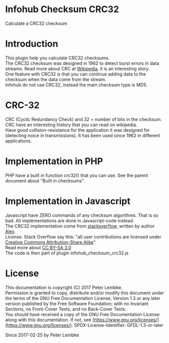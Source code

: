 # Infohub Checksum CRC32

Calculate a CRC32 checksum

# Introduction

This plugin help you calculate CRC32 checksums.  
The CRC32 checksum was designed in 1962 to detect burst errors in data streams. Read more about CRC
at <a href="https://en.wikipedia.org/wiki/Cyclic_redundancy_check" target="_blank">Wikipedia</a>, it is an interesting
story.  
One feature with CRC32 is that you can continue adding data to the checksum when the data come from the stream.  
Infohub do not use CRC32, instead the main checksum type is MD5.

# CRC-32

CRC (Cyclic Redundancy Check) and 32 = number of bits in the checksum. CRC have an interesting history that you can read
on wikipedia.  
Have good collision-resistance for the application it was designed for (detecting noice in transmissions). It has been
used since 1962 in different applications.

# Implementation in PHP

PHP have a built in function crc32() that you can use. See the parent document about "Built in checksums".

# Implementation in Javascript

Javascript have ZERO commands of any checksum algorithms. That is so bad. All implementations are done in
Javascript-code instead.  
The CRC32 implementation come
from <a href="http://stackoverflow.com/questions/18638900/javascript-crc32" target="_blank">stackoverflow</a>, written
by author <a href="http://stackoverflow.com/users/1775178/alex" target="_blank">Alex</a>.  
License. Stack Overflow say this: "all user contributions are licensed
under <a href="http://stackoverflow.com/help/licensing" target="_blank">Creative Commons Attribution-Share Alike</a>".  
Read more about <a href="https://creativecommons.org/licenses/by-sa/3.0/" target="_blank">CC BY-SA 3.0</a>  
The code is then part of plugin infohub_checksum_crc32.js

# License

This documentation is copyright (C) 2017 Peter Lembke.  
Permission is granted to copy, distribute and/or modify this document under the terms of the GNU Free Documentation
License, Version 1.3 or any later version published by the Free Software Foundation; with no Invariant Sections, no
Front-Cover Texts, and no Back-Cover Texts.  
You should have received a copy of the GNU Free Documentation License along with this documentation. If not,
see [https://www.gnu.org/licenses/](https://www.gnu.org/licenses/). SPDX-License-Identifier: GFDL-1.3-or-later

Since 2017-02-25 by Peter Lembke  
